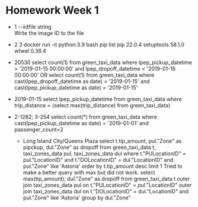# Homework Week 1

- 1 --iidfile string          
    Write the image ID to the file
- 2 3 
	docker run -it python:3.9 bash
	pip list
	pip        22.0.4
	setuptools 58.1.0
	wheel      0.38.4  
- 20530 
   select count(1) from green_taxi_data where lpep_pickup_datetime > '2019-01-15 00:00:00' and lpep_dropoff_datetime < '2019-01-16 00:00:00'
   OR
   select count(1) from green_taxi_data where cast(lpep_dropoff_datetime as date) = '2019-01-15' and cast(lpep_pickup_datetime as date) = '2019-01-15'
- 2019-01-15
  select lpep_pickup_datetime from green_taxi_data where trip_distance = (select max(trip_distance) from green_taxi_data)
- 2-1282; 3-254
  select count(*) from green_taxi_data where cast(lpep_pickup_datetime as date) = '2019-01-01' and passenger_count=2
  
  - Long Island City/Queens Plaza
    select t.tip_amount, pul."Zone" as pipckup, dul."Zone" as dropoff from green_taxi_data t, taxi_zones_data pul, taxi_zones_data dul where t."PULocationID" = pul."LocationID" and t."DOLocationID" = dul."LocationID" and pul."Zone" like 'Astoria' order by t.tip_amount desc limit 1
 Tried to make a better query with max but did not work.
    select 
    max(tip_amount), 
    dul."Zone" as dropoff
    from 
    green_taxi_data t outer join taxi_zones_data pul
        on t."PULocationID" = pul."LocationID" outer join taxi_zones_data dul 
        on  t."DOLocationID" = dul."LocationID" 
    and pul."Zone" like 'Astoria'
    group by dul."Zone"

